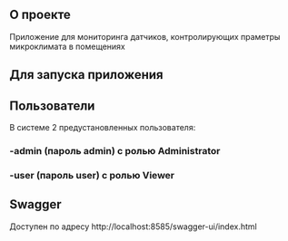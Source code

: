## О проекте
Приложение для мониторинга датчиков, контролирующих праметры микроклимата в помещениях

## Для запуска приложения

## Пользователи

В системе 2 предустановленных пользователя:
### -admin (пароль admin) c ролью Administrator
### -user (пароль user) c ролью Viewer

## Swagger

Доступен по адресу http://localhost:8585/swagger-ui/index.html